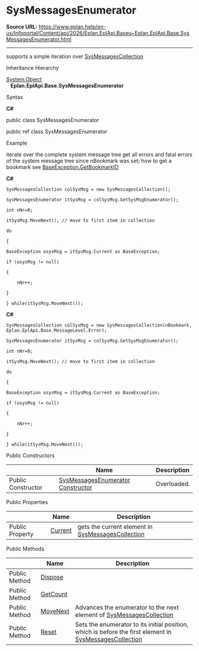# SysMessagesEnumerator

**Source URL:** https://www.eplan.help/en-us/Infoportal/Content/api/2026/Eplan.EplApi.Baseu~Eplan.EplApi.Base.SysMessagesEnumerator.html

---

supports a simple iteration over [SysMessagesCollection](Eplan.EplApi.Baseu~Eplan.EplApi.Base.SysMessagesCollection.html)

Inheritance Hierarchy

[System.Object](#)  
   **Eplan.EplApi.Base.SysMessagesEnumerator**

Syntax

**C#**



public class SysMessagesEnumerator

public ref class SysMessagesEnumerator


Example

iterate over the complete system message tree get all errors and fatal errors of the system message tree since nBookmark was set; how to get a bookmark see [BaseException.GetBookmarkID](Eplan.EplApi.Baseu~Eplan.EplApi.Base.BaseException~GetBookmarkID.html)

**C#**

```
SysMessagesCollection colSysMsg = new SysMessagesCollection();

SysMessagesEnumerator itSysMsg = colSysMsg.GetSysMsgEnumerator();

int nNr=0;

itSysMsg.MoveNext(); // move to first item in collection

do 

{

BaseException osysMsg = itSysMsg.Current as BaseException;

if (osysMsg != null)

{

	nNr++;

}					

} while(itSysMsg.MoveNext());
```

**C#**

```
SysMessagesCollection colSysMsg = new SysMessagesCollection(nBookmark, Eplan.EplApi.Base.MessageLevel.Error);

SysMessagesEnumerator itSysMsg = colSysMsg.GetSysMsgEnumerator();

int nNr=0;

itSysMsg.MoveNext(); // move to first item in collection

do 

{

BaseException osysMsg = itSysMsg.Current as BaseException;

if (osysMsg != null)

{

	nNr++;

}					

} while(itSysMsg.MoveNext());
```

Public Constructors

|  | Name | Description |
| --- | --- | --- |
| Public Constructor | [SysMessagesEnumerator Constructor](Eplan.EplApi.Baseu~Eplan.EplApi.Base.SysMessagesEnumerator~_ctor.html) | Overloaded. |



Public Properties

|  | Name | Description |
| --- | --- | --- |
| Public Property | [Current](Eplan.EplApi.Baseu~Eplan.EplApi.Base.SysMessagesEnumerator~Current.html) | gets the current element in [SysMessagesCollection](Eplan.EplApi.Baseu~Eplan.EplApi.Base.SysMessagesCollection.html) |



Public Methods

|  | Name | Description |
| --- | --- | --- |
| Public Method | [Dispose](Eplan.EplApi.Baseu~Eplan.EplApi.Base.SysMessagesEnumerator~Dispose().html) |  |
| Public Method | [GetCount](Eplan.EplApi.Baseu~Eplan.EplApi.Base.SysMessagesEnumerator~GetCount.html) |  |
| Public Method | [MoveNext](Eplan.EplApi.Baseu~Eplan.EplApi.Base.SysMessagesEnumerator~MoveNext.html) | Advances the enumerator to the next element of [SysMessagesCollection](Eplan.EplApi.Baseu~Eplan.EplApi.Base.SysMessagesCollection.html) |
| Public Method | [Reset](Eplan.EplApi.Baseu~Eplan.EplApi.Base.SysMessagesEnumerator~Reset.html) | Sets the enumerator to its initial position, which is before the first element in [SysMessagesCollection](Eplan.EplApi.Baseu~Eplan.EplApi.Base.SysMessagesCollection.html) |



